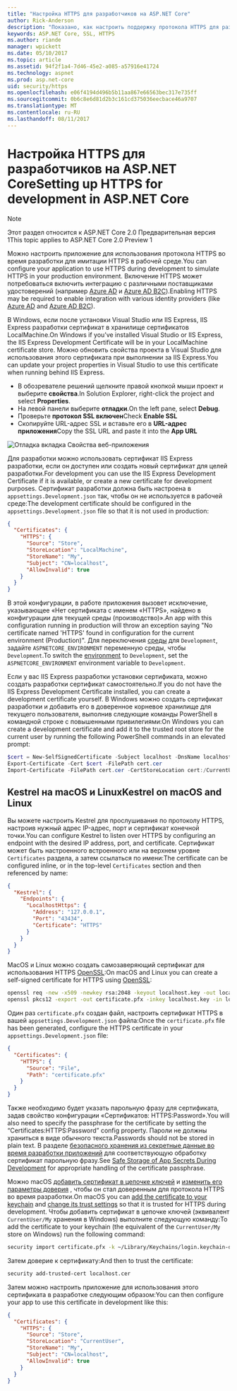 ```yaml
---
title: "Настройка HTTPS для разработчиков на ASP.NET Core"
author: Rick-Anderson
description: "Показано, как настроить поддержку протокола HTTPS для разработки приложений в ASP.NET Core 2.0."
keywords: ASP.NET Core, SSL, HTTPS
ms.author: riande
manager: wpickett
ms.date: 05/10/2017
ms.topic: article
ms.assetid: 94f2f1a4-7d46-45e2-a085-a57916e41724
ms.technology: aspnet
ms.prod: asp.net-core
uid: security/https
ms.openlocfilehash: e06f4194d496b5b11aa867e66563bec317e735ff
ms.sourcegitcommit: 0b6c8e6d81d2b3c161cd375036eecbace46a9707
ms.translationtype: MT
ms.contentlocale: ru-RU
ms.lasthandoff: 08/11/2017
---
```

# <a name="setting-up-https-for-development-in-aspnet-core"></a><span data-ttu-id="76b18-104">Настройка HTTPS для разработчиков на ASP.NET Core</span><span class="sxs-lookup"><span data-stu-id="76b18-104">Setting up HTTPS for development in ASP.NET Core</span></span>

> [!NOTE] 
> <span data-ttu-id="76b18-105">Этот раздел относится к ASP.NET Core 2.0 Предварительная версия 1</span><span class="sxs-lookup"><span data-stu-id="76b18-105">This topic applies to ASP.NET Core 2.0 Preview 1</span></span>

<span data-ttu-id="76b18-106">Можно настроить приложение для использования протокола HTTPS во время разработки для имитации HTTPS в рабочей среде.</span><span class="sxs-lookup"><span data-stu-id="76b18-106">You can configure your application to use HTTPS during development to simulate HTTPS in your production environment.</span></span> <span data-ttu-id="76b18-107">Включение HTTPS может потребоваться включить интеграцию с различными поставщиками удостоверений (например [Azure AD](https://azure.microsoft.com/services/active-directory) и [Azure AD B2C](https://azure.microsoft.com/services/active-directory-b2c)).</span><span class="sxs-lookup"><span data-stu-id="76b18-107">Enabling HTTPS may be required to enable integration with various identity providers (like [Azure AD](https://azure.microsoft.com/services/active-directory) and [Azure AD B2C](https://azure.microsoft.com/services/active-directory-b2c)).</span></span>

<a name="iisxpress"></a>

<span data-ttu-id="76b18-108">В Windows, если после установки Visual Studio или IIS Express, IIS Express разработки сертификат в хранилище сертификатов LocalMachine.</span><span class="sxs-lookup"><span data-stu-id="76b18-108">On Windows if you’ve installed Visual Studio or IIS Express, the IIS Express Development Certificate will be in your LocalMachine certificate store.</span></span> <span data-ttu-id="76b18-109">Можно обновить свойства проекта в Visual Studio для использования этого сертификата при выполнении за IIS Express.</span><span class="sxs-lookup"><span data-stu-id="76b18-109">You can update your project properties in Visual Studio to use this certificate when running behind IIS Express.</span></span>

   * <span data-ttu-id="76b18-110">В обозревателе решений щелкните правой кнопкой мыши проект и выберите **свойства**.</span><span class="sxs-lookup"><span data-stu-id="76b18-110">In Solution Explorer, right-click the project and select **Properties**.</span></span>
   * <span data-ttu-id="76b18-111">На левой панели выберите **отладки**.</span><span class="sxs-lookup"><span data-stu-id="76b18-111">On the left pane, select **Debug**.</span></span>
   * <span data-ttu-id="76b18-112">Проверьте **протокол SSL включен**</span><span class="sxs-lookup"><span data-stu-id="76b18-112">Check **Enable SSL**</span></span>
   * <span data-ttu-id="76b18-113">Скопируйте URL-адрес SSL и вставьте его в **URL-адрес приложения**</span><span class="sxs-lookup"><span data-stu-id="76b18-113">Copy the SSL URL and paste it into the **App URL**</span></span>

![Отладка вкладка Свойства веб-приложения](enforcing-ssl/_static/ssl.png)

<span data-ttu-id="76b18-115">Для разработки можно использовать сертификат IIS Express разработки, если он доступен или создать новый сертификат для целей разработки.</span><span class="sxs-lookup"><span data-stu-id="76b18-115">For development you can use the IIS Express Development Certificate if it is available, or create a new certificate for development purposes.</span></span> <span data-ttu-id="76b18-116">Сертификат разработки должна быть настроена в `appsettings.Development.json` так, чтобы он не используется в рабочей среде:</span><span class="sxs-lookup"><span data-stu-id="76b18-116">The development certificate should be configured in the `appsettings.Development.json` file so that it is not used in production:</span></span>

```json
{
  "Certificates": {
    "HTTPS": {
      "Source": "Store",
      "StoreLocation": "LocalMachine",
      "StoreName": "My",
      "Subject": "CN=localhost",
      "AllowInvalid": true
    }
  }
}
```

<span data-ttu-id="76b18-117">В этой конфигурации, в работе приложения вызовет исключение, указывающее «Нет сертификата с именем «HTTPS», найдено в конфигурации для текущей среды (производство)».</span><span class="sxs-lookup"><span data-stu-id="76b18-117">An app with this configuration running in production will throw an exception saying "No certificate named 'HTTPS' found in configuration for the current environment (Production)".</span></span> <span data-ttu-id="76b18-118">Для переключения [среды](xref:fundamentals/environments) для `Development`, задайте `ASPNETCORE_ENVIRONMENT` переменную среды, чтобы `Development`.</span><span class="sxs-lookup"><span data-stu-id="76b18-118">To switch the [environment](xref:fundamentals/environments) to `Development`, set the `ASPNETCORE_ENVIRONMENT` environment variable to `Development`.</span></span>

<span data-ttu-id="76b18-119">Если у вас IIS Express разработки установки сертификата, можно создать разработки сертификат самостоятельно.</span><span class="sxs-lookup"><span data-stu-id="76b18-119">If you do not have the IIS Express Development Certificate installed, you can create a development certificate yourself.</span></span> <span data-ttu-id="76b18-120">В Windows можно создать сертификат разработки и добавить его в доверенное корневое хранилище для текущего пользователя, выполнив следующие команды PowerShell в командной строке с повышенными привилегиями:</span><span class="sxs-lookup"><span data-stu-id="76b18-120">On Windows you can create a development certificate and add it to the trusted root store for the current user by running the following PowerShell commands in an elevated prompt:</span></span>

```powershell
$cert = New-SelfSignedCertificate -Subject localhost -DnsName localhost -FriendlyName "ASP.NET Core Development" -KeyUsage DigitalSignature -TextExtension @("2.5.29.37={text}1.3.6.1.5.5.7.3.1") 
Export-Certificate -Cert $cert -FilePath cert.cer
Import-Certificate -FilePath cert.cer -CertStoreLocation cert:/CurrentUser/Root
```

<a name="OpenSSL"></a>

## <a name="kestrel-on--macos-and-linux"></a><span data-ttu-id="76b18-121">Kestrel на macOS и Linux</span><span class="sxs-lookup"><span data-stu-id="76b18-121">Kestrel on  macOS and Linux</span></span>

<span data-ttu-id="76b18-122">Вы можете настроить Kestrel для прослушивания по протоколу HTTPS, настроив нужный адрес IP-адрес, порт и сертификат конечной точки.</span><span class="sxs-lookup"><span data-stu-id="76b18-122">You can  configure Kestrel to listen over HTTPS by configuring an endpoint with the desired IP address, port, and certificate.</span></span> <span data-ttu-id="76b18-123">Сертификат может быть настроенного встроенного или на верхнем уровне `Certificates` раздела, а затем ссылаться по имени:</span><span class="sxs-lookup"><span data-stu-id="76b18-123">The certificate can be configured inline, or in the top-level `Certificates` section and then referenced by name:</span></span>

```json
{
  "Kestrel": {
    "Endpoints": {
      "LocalhostHttps": {
        "Address": "127.0.0.1",
        "Port": "43434",
        "Certificate": "HTTPS"
      }
    }
  }
}

```

<span data-ttu-id="76b18-124">MacOS и Linux можно создать самозаверяющий сертификат для использования HTTPS [OpenSSL](https://www.openssl.org/):</span><span class="sxs-lookup"><span data-stu-id="76b18-124">On macOS and Linux you can create a self-signed certificate for HTTPS using [OpenSSL](https://www.openssl.org/):</span></span>

```bash
openssl req -new -x509 -newkey rsa:2048 -keyout localhost.key -out localhost.cer -days 365 -subj /CN=localhost
openssl pkcs12 -export -out certificate.pfx -inkey localhost.key -in localhost.cer
```

<span data-ttu-id="76b18-125">Один раз `certificate.pfx` создан файл, настроить сертификат HTTPS в вашей `appsettings.Development.json` файла:</span><span class="sxs-lookup"><span data-stu-id="76b18-125">Once the `certificate.pfx` file has been generated, configure the HTTPS certificate in your `appsettings.Development.json` file:</span></span>

```json
{
  "Certificates": {
    "HTTPS": {
      "Source": "File",
      "Path": "certificate.pfx"
    }
  }
}
```

<span data-ttu-id="76b18-126">Также необходимо будет указать парольную фразу для сертификата, задав свойство конфигурации «Сертификатов: HTTPS:Password».</span><span class="sxs-lookup"><span data-stu-id="76b18-126">You will also need to specify the passphrase for the certificate by setting the “Certificates:HTTPS:Password” config property.</span></span> <span data-ttu-id="76b18-127">Пароли не должны храниться в виде обычного текста.</span><span class="sxs-lookup"><span data-stu-id="76b18-127">Passwords should not be stored in plain text.</span></span> <span data-ttu-id="76b18-128">В разделе [безопасного хранения из секретные данные во время разработки приложений](app-secrets.md) для соответствующую обработку сертификат парольную фразу.</span><span class="sxs-lookup"><span data-stu-id="76b18-128">See [Safe Storage of App Secrets During Development](app-secrets.md) for appropriate handling of the certificate passphrase.</span></span>

<span data-ttu-id="76b18-129">Можно macOS [добавить сертификат в цепочке ключей](https://support.apple.com/kb/PH20129?locale=en_US) и [изменить его параметры доверия](https://support.apple.com/kb/PH20127?locale=en_US&viewlocale=en_US) , чтобы он стал доверенным для протокола HTTPS во время разработки.</span><span class="sxs-lookup"><span data-stu-id="76b18-129">On macOS you can [add the certificate to your keychain](https://support.apple.com/kb/PH20129?locale=en_US) and [change its trust settings](https://support.apple.com/kb/PH20127?locale=en_US&viewlocale=en_US) so that it is trusted for HTTPS during development.</span></span> <span data-ttu-id="76b18-130">Чтобы добавить сертификат в цепочке ключей (эквивалент `CurrentUser/My` хранения в Windows) выполните следующую команду:</span><span class="sxs-lookup"><span data-stu-id="76b18-130">To add the certificate to your keychain (the equivalent of the `CurrentUser/My` store on Windows) run the following command:</span></span>

```bash
security import certificate.pfx -k ~/Library/Keychains/login.keychain-db
```

<span data-ttu-id="76b18-131">Затем доверие к сертификату:</span><span class="sxs-lookup"><span data-stu-id="76b18-131">And then to trust the certificate:</span></span>

```bash
security add-trusted-cert localhost.cer
```

<span data-ttu-id="76b18-132">Затем можно настроить приложение для использования этого сертификата в разработке следующим образом:</span><span class="sxs-lookup"><span data-stu-id="76b18-132">You can then configure your app to use this certificate in development like this:</span></span>

```json
{
  "Certificates": {
    "HTTPS": {
      "Source": "Store",
      "StoreLocation": "CurrentUser",
      "StoreName": "My",
      "Subject": "CN=localhost",
      "AllowInvalid": true
    }
  }
}
```
